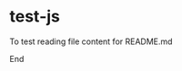 # test-js
To test reading file content for README.md  

<script>
function httpGet(theUrl)
{
    var xmlHttp = new XMLHttpRequest();
    xmlHttp.open( "GET", theUrl, false ); // false for synchronous request
    xmlHttp.send( null );
    return xmlHttp.responseText;
}
var content = httpGet("https://raw.githubusercontent.com/nkpro2000/test-js/master/multipy");
document.write(content.replace(/\n/g,"<br>"));
</script>

End
